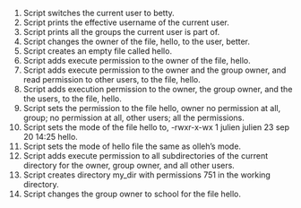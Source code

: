 1. Script switches the current user to betty.
2. Script prints the effective username of the current user.
3. Script prints all the groups the current user is part of.
4. Script changes the owner of the file, hello, to the user, better.
5. Script creates an empty file called hello.
6. Script adds execute permission to the owner of the file, hello.
7. Script adds execute permission to the owner and the group owner, and read permission to other users, to the file, hello.
8. Script adds execution permission to the owner, the group owner, and the the users, to the file, hello.
9. Script sets the permission to the file hello, owner no permission at all, group; no permission at all, other users; all the permissions.
10. Script sets the mode of the file hello to, -rwxr-x-wx 1 julien julien 23 sep 20 14:25 hello.
11. Script sets the mode of hello file the same as olleh’s mode.
12. Script adds execute permission to all subdirectories of the current directory for the owner, group owner, and all other users.
13. Script creates directory my_dir with permissions 751 in the working directory.
14. Script changes the group owner to school for the file hello.
